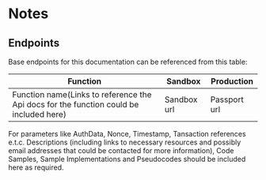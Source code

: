 
<h1 id="-default-notes"> Notes </h1>

## Endpoints

Base endpoints for this documentation can be referenced from this table:

|Function|Sandbox|Production|
|---|---|---|
|Function name(Links to reference the Api docs for the function could be included here)| Sandbox url | Passport url  |

For parameters like AuthData, Nonce, Timestamp, Tansaction references e.t.c. Descriptions (including links to necessary resources and possibly email addresses that could be contacted for more information), Code Samples, Sample Implementations and Pseudocodes should be included here as required.


<!-- ## AuthData

> Code Samples are in Java

```java
  
  "Sample Code"
  
```

Brief Description of AuthData which could include links and email addresses that could be contacted for more information.


## Nonce

> Sample implementation in PHP

```php
	
  "Sample implementation code"

```
Brief description of Nonce.

## Timestamps


> Sample pseudo code

```
  "Psedocode to generate timestamp parameter."

```
Brief description of Timestamps which should include link to neccesary resources needed to generate the timestamp.

## Transaction References

 <a id="transaction-references"></a>

 > Implementation

 ```
    
    "Sample Implementation"
    
 ```

 Brief description of Transaction reference. -->
